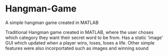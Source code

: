 # Hangman-Game
A simple hangman game created in MATLAB


Traditional Hangman game created in MATLAB, where the user choses which category they want their secret word to be from. 
Has a static 'image' GUI which updated when a player wins, loses, loses a life.
Other simple features were also incorportated such as images and winning sound 
